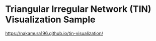 # Triangular Irregular Network (TIN) Visualization Sample

https://nakamura196.github.io/tin-visualization/
